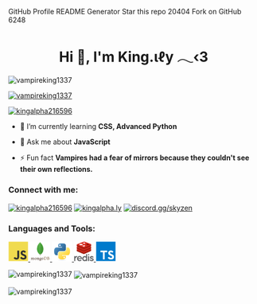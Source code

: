 
GitHub Profile README Generator
Star this repo
20404
Fork on GitHub
6248

<h1 align="center">Hi 👋, I'm King.ιℓу 𓂃‹3</h1>
<p align="left"> <img src="https://komarev.com/ghpvc/?username=vampireking1337&label=Profile%20views&color=0e75b6&style=flat" alt="vampireking1337" /> </p>

<p align="left"> <a href="https://github.com/ryo-ma/github-profile-trophy"><img src="https://github-profile-trophy.vercel.app/?username=vampireking1337" alt="vampireking1337" /></a> </p>

<p align="left"> <a href="https://twitter.com/kingalpha216596" target="blank"><img src="https://img.shields.io/twitter/follow/kingalpha216596?logo=twitter&style=for-the-badge" alt="kingalpha216596" /></a> </p>

- 🌱 I’m currently learning **CSS, Advanced Python**

- 💬 Ask me about **JavaScript**

- ⚡ Fun fact **Vampires had a fear of mirrors because they couldn't see their own reflections.**

<h3 align="left">Connect with me:</h3>
<p align="left">
<a href="https://twitter.com/kingalpha216596" target="blank"><img align="center" src="https://raw.githubusercontent.com/rahuldkjain/github-profile-readme-generator/master/src/images/icons/Social/twitter.svg" alt="kingalpha216596" height="30" width="40" /></a>
<a href="https://instagram.com/kingalpha.ly" target="blank"><img align="center" src="https://raw.githubusercontent.com/rahuldkjain/github-profile-readme-generator/master/src/images/icons/Social/instagram.svg" alt="kingalpha.ly" height="30" width="40" /></a>
<a href="https://discord.gg/discord.gg/skyzen" target="blank"><img align="center" src="https://raw.githubusercontent.com/rahuldkjain/github-profile-readme-generator/master/src/images/icons/Social/discord.svg" alt="discord.gg/skyzen" height="30" width="40" /></a>
</p>

<h3 align="left">Languages and Tools:</h3>
<p align="left"> <a href="https://developer.mozilla.org/en-US/docs/Web/JavaScript" target="_blank" rel="noreferrer"> <img src="https://raw.githubusercontent.com/devicons/devicon/master/icons/javascript/javascript-original.svg" alt="javascript" width="40" height="40"/> </a> <a href="https://www.mongodb.com/" target="_blank" rel="noreferrer"> <img src="https://raw.githubusercontent.com/devicons/devicon/master/icons/mongodb/mongodb-original-wordmark.svg" alt="mongodb" width="40" height="40"/> </a> <a href="https://www.python.org" target="_blank" rel="noreferrer"> <img src="https://raw.githubusercontent.com/devicons/devicon/master/icons/python/python-original.svg" alt="python" width="40" height="40"/> </a> <a href="https://redis.io" target="_blank" rel="noreferrer"> <img src="https://raw.githubusercontent.com/devicons/devicon/master/icons/redis/redis-original-wordmark.svg" alt="redis" width="40" height="40"/> </a> <a href="https://www.typescriptlang.org/" target="_blank" rel="noreferrer"> <img src="https://raw.githubusercontent.com/devicons/devicon/master/icons/typescript/typescript-original.svg" alt="typescript" width="40" height="40"/> </a> </p>

<p><img align="left" src="https://github-readme-stats.vercel.app/api/top-langs?username=vampireking1337&show_icons=true&locale=en&layout=compact" alt="vampireking1337" /></p>

<p>&nbsp;<img align="center" src="https://github-readme-stats.vercel.app/api?username=vampireking1337&show_icons=true&locale=en" alt="vampireking1337" /></p>

<p><img align="center" src="https://github-readme-streak-stats.herokuapp.com/?user=vampireking1337&" alt="vampireking1337" /></p>
